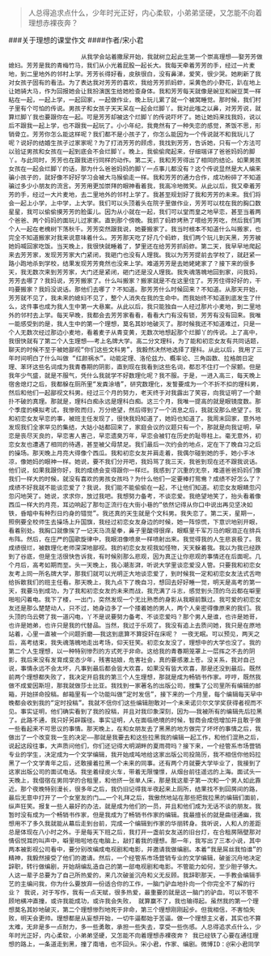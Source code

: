 > 人总得追求点什么，少年时光正好，内心柔软，小弟弟坚硬，又怎能不向着理想赤裸夜奔？

###关于理想的课堂作文
####作者/宋小君

						从我学会站着撒尿开始，我就树立起此生第一个崇高理想——娶芳芳做媳妇。芳芳是我的青梅竹马，我们从小光着屁股一起长大。我每天牵着芳芳的手，经过一片麦地，到二里地外的邻村上学。芳芳长得好看，皮肤很白，没有鼻涕，爱笑，很少哭。她刷新了我对女孩子固有的看法。为了表达我对芳芳的喜欢，我给芳芳抓蚂蚱，采黄色的小野花，趴在地上让她骑大马，作为回报她会让我扮演医生给她检查身体。我和芳芳每天就像是豌豆和豌豆荚一样粘在一起，一起上学，一起回家，一起做作业，晚上玩儿累了就一个被窝睡觉。那时候，我们村子里有个可怕的传说。男孩子和女孩子天天呆在一起会烂脚丫。我对此嗤之以鼻，对芳芳说，就算烂脚丫我也要跟你在一起。可是芳芳却被这个烂脚丫的传说吓坏了。她让她妈来找我妈，说以后不跟我一起上学，也不跟我一起玩了。小小年纪，我竟然有了一种失恋的感觉，茶饭不思，形销骨立。芳芳你怎么能这样呢？我们都不是小孩子了，你怎么能因为一个传说就不和我玩儿了呢？说好的结婚生孩子过家家呢？为了打消芳芳的顾虑，我找到芳芳，告诉她，只有一个方法可以验证男孩和女孩在一起到底会不会烂脚丫。晚上，我偷偷爬起来，仔细端详了爸爸妈妈的脚丫。与此同时，芳芳也在跟我进行同样的动作。第二天，我和芳芳得出了相同的结论。如果男孩女孩在一起会烂脚丫的话，那为什么爸爸妈妈的脚丫一点事儿都没有？这个传说显然是大人编来骗小孩子的，就好像不好好学习会被大马猴偷走一样。我和芳芳的通力合作，成功粉碎了不知道骗过多少小朋友的流言。芳芳用更加崇拜的眼神看着我，我高冷地微笑。从此以后，我又牵着芳芳的手，经过一大片麦地，去二里地外的邻村上学了。我甚至规划好了我和芳芳的未来。我们将会一起上小学，上中学，上大学。我们可以头顶着头在院子里做作业，芳芳可以枕在我的胸口数星星，我可以偷偷摸芳芳的脸蛋儿。因为从小就在一起，我们可以堂而皇之地早恋，甚至当着两个爸爸、两个妈妈的面玩儿过家家。直到那个傍晚。我抓了蚂蚱烤熟了喂给芳芳吃，然后我们两个人一起在老槐树下荡秋千。芳芳突然跟我说，她要搬家了。我当时根本不知道什么叫搬家，也完全不知道搬家对我来说意味着什么。芳芳那天吃了好几个蚂蚱，我们两个玩儿到天黑，芳芳被她妈喊回家吃饭。当天晚上，我很快就睡着了，梦里还在给芳芳抓蚂蚱。第二天，我早早地爬起来去芳芳家，发现芳芳家大门紧闭，我砸门也没有人理我。我以为芳芳提前去学校了，就赶紧一路小跑地杀到学校，结果发现芳芳竟然也没来上学。难道芳芳是去她姥姥家了？接下来的很多天，我无数次来到芳芳家，大门还是紧闭，砸门还是没人理我。我失魂落魄地回到家，问我妈，芳芳去哪了？我妈说，芳芳搬家了。什么叫搬家？搬家就是不在这里住了。芳芳住得好好的，干吗要搬家？我妈没说话。那他们去哪了？不知道。那芳芳什么时候回来？不知道。从那天开始，芳芳就不见了，我未来的媳妇不见了，整个人消失在我的生命中。而我始终不知道到底发生了什么，这件事也成为我人生中第一大悬案。从此以后，我只能独自一人经过那片小麦地，到二里地外的邻村去上学。每天早晚，我都会去芳芳家看看，看看大门有没有锁，芳芳有没有回来。我唯一能感受到的是，我人生中的第一个理想，莫名其妙地破灭了。那时候我还不知道难过，只是一个人无数次经过那边小麦地，看着麦子从青变黄，无数次地想起那个烂脚丫的传说。上了高中，我很快就有了第二个人生理想——考上名牌大学。高二分文理科，为了能和初恋女友有共同话题，聊天的时候不至于被她鄙视“你们这些文科男”，我毅然决然地选择了理科。从此以后，我用了三年时间明白了什么叫做 “红颜祸水”。动能定理、洛伦兹力、概率论、三角函数、拉格朗日定理、苯环这些名词成为我青春期的阴影，直到现在我看到这些名词，都忍不住打一个尿颤。但是我年少气盛，就是不服气，凭什么我就学不好数理化呢？我不服。于是，一进入高三，每天晚上宿舍熄灯之后，我都躲在厕所里“发粪涂墙”，研究数理化，发誓要成为一个不折不扣的理科男，然后和他们一起鄙视文科男。经过三个月的努力，老天终于对我露出了笑容，向我证明了一个颠扑不破的真理。那就是，理科白痴永远是理科白痴。这三个月，我唯一提高的就是眼镜度数。那个季度的模拟考试，我惨败而归，万分绝望，然后得到了一个消息之后，我就没那么绝望了。我和初恋女友早恋的事，被班主任发现了，很快我妈知道了，她妈也知道了。我周末回家，意外地发现我们全家罕见的集结，大姑小姑都回来了，家庭会议的议题只有一个，那就是向我证明，早恋是丧尽天良的，早恋害人害己，早恋遗臭万年，早恋会被钉在历史的耻辱柱上。毫无意外，初恋女友也遭遇了相同的待遇，甚至被父母禁足。我们最后一次约会的地点，定在下了晚自习之后的操场。那天晚上月亮大得像个西瓜。我和初恋女友并肩走着，我偶尔碰到她的手，她小手冰凉，像她妈的眼神一样。她说，要不我们分开吧，我妈骂了我三天，我爸到现在还不跟我说话。他们说，如果我跟你好，我的成绩会变得跟你一样烂。我感到了沉重的无奈，难道爸爸妈妈们像我们一样大的时候，就没有喜欢的男孩女孩吗？为什么他们一定要棒打鸳鸯？成绩不好怎么了？成绩不好我就不能谈恋爱了？我说，我们能不能偷偷在一起，不让他们知道。初恋女友眼睛忽闪忽闪地哭了。她说，求求你，放过我吧。我想努力备考，不谈恋爱。我绝望地笑了，抬头看着像西瓜一样大的月亮，耳边响起了那句正流行在大街小巷的“依然记得从你口中说出再见坚决如铁，昏暗中有种烈日灼身的错觉”。我还真的天生就是个文科男。我失恋了。第二天，星期一，照例要全校师生去操场上升国旗，我经过初恋女友身边的时候，她一阵惊慌，下意识地别开眼，看着别处。我胸口就像挨了一记天马流星拳，鼻子里酸得很痒，眼眶里千军万马的眼泪正在排兵布阵。然后，在庄严的国歌旋律中，我眼泪像喷泉一样喷射出来。我觉得我的人生悲哀极了。我成绩很烂，被数理化老师深深地鄙视。我的初恋女友视我如怪物，天天躲着我。我以为我已经跌到了谷底，但是生活很快告诉我，有时候别那么悲观，因为真正让你悲观的事情还在后面呢。几个月后，高考如期而至。头一天晚上，我心潮澎湃，听说大学里谈恋爱没人管。只要我和初恋女友考上同一所名牌大学，那我们就可以光明正大地谈恋爱了，到时候我一定和初恋女友法式舌吻给拆散我们的班主任看。那天晚上，我九点下了晚自习，想回去好好睡一觉，明天是高考的第一天，我要马到成功，为了我和初恋女友的未来而战，我充满了斗志，感觉到头顶的乌云都在噼里啪啦闪着电。我下了楼，一出门，突然发现一个无比熟悉的身影从我眼前飘过。我可爱的初恋女友还是那么楚楚动人，只不过，她身边多了一个搂着她的男人，两个人亲密得像原来的我们。我头顶的乌云劈了我一道闪电，丫不是说要努力备考、不谈恋爱吗？那个男人是谁，也许是她哥，也许是她弟，也许只是我的代替品。当然，我过于乐观了。我没有追上去质问她，我只是在原地站着，心里一直被一个问题折磨——我这到底算不算捉奸在床呢？ 一夜无眠。可以预见，两天之后，高考结束，我失魂落魄地走出考场，仰天狂笑。初恋女友没了，理想中的大学也没了。我的第二个人生理想，以一种特别惨烈的方式死于非命。这给我的青春期笼罩上一层挥之不去的阴影，我后来没有发育成变态少年，残害姑娘，危害社会，真的要感激上苍。没关系，我对自己说，事情永远不会太坏，凡事到最后都会皆大欢喜，如果没有皆大欢喜，那是还没到最后。既然前两个理想都失败了，我决定开启我的第三个人生理想，那就是成为畅销书作家。哼哼，既然我做不成爱因斯坦，那我就做莎士比亚。我找到一家著名的出版公司，搜集了公司里所有编辑的邮箱，开始拼命投稿。邮箱里有一个功能叫做“定时发信”，接下来的一个月里，每个编辑每天早中晚都会收到我的“定时投稿”。我就不信你们这些编辑胆敢对一个未来诺贝尔文学奖获得者视而不见。事实证明，他们确实看到了我的投稿，并且对我印象深刻，因为——我被所有的编辑先后拉黑了。此路不通，我只好另辟蹊径。事实证明，人在面临绝境的时候，智商会成倍增加并且敢于做一些看起来不可思议的事情。那天晚上，在和女朋友去了黑黑的地方做完了坏坏的事情之后，我做出了一个改变我一生的决定——那就是我要去和这些拉黑我的编辑一起工作，和他们混熟之后，说起这段往事，大声质问他们，你们还记得大明湖畔的夏雨荷吗？接下来，一个经管系市场营销专业的学生，决定成为一个文学编辑，我开始成吨地给这家出版公司投简历，我不相信你他妈拉黑了一个文学青年之后，还敢接着拉黑一个未来的同事。还有两个月就要大学毕业了，我接到了这家出版公司的面试电话。我坐着绿皮火车，带着无限憧憬，从烟台前往遥远的上海。面试头一天晚上，我借宿在男同学的合租里，和他挤一张单人床，那是我这辈子第一次和一个男人如此靠近。那个夜晚特别漫长，很多年之后，我仍旧记得我半夜起来上厕所，结果找不到回房间的路，最后无意中打开了一个女室友的门……一个礼拜之后，我傲然地站在那些把我拉黑的编辑们面前，纵声狂笑。报复一些人最好的办法，就是成为他们的一员，并且和他们成为无话不谈的朋友。我暂时没有成为一个畅销书作家，但是我成为了畅销书作家的编辑。我最擅长的就是曲径通幽，我想用不了多久我就能从幕后走到台前，完成一个编辑到作家的华丽转身。我听说，人和人的差距总是体现在八小时之外。于是每天下班之后，我打开一盏前女友送的旧台灯，在合租房隔壁那对情侣悦耳的叫声中，噼里啪啦地在电脑上，敲打着我的理想。那一年，我写出了三本小说，其中两本被影视公司看中，要分别改编成电视剧和电影，并邀请我做编剧。本着“我是屌丝我怕谁”的精神，我毅然接受了他们的邀请。然后，一个经管系市场营销专业的文学编辑，破釜沉舟地决定辞职，转行做编剧，开始胡编乱造自己的第一部电视剧和电影。不管能力如何，至少胆子够大。人这一辈子总要为了自己所热爱的，来几次破釜沉舟和义无反顾。我辞职那天，一手教会编辑手艺的主编问我，你为什么要放弃一份适合你的工作，一脑门驴血地扑向一个你完全不了解的行业？ 我说，对于写作，我有一点天赋，很多热爱，最重要的就是这一脑门的驴血，可以不管不顾地横冲直撞，或许我能成功，或许我会失败， 就算赢不了，我也输得起。虽然我的第一个理想莫名其妙地破灭，第二个理想惨烈地死于非命，第三个理想刚刚起步。但我相信，不害怕失败，明天会更帅。理想都是从妄想开始，一切牛逼都始于苦逼。做一个理想主义者，其实也不算太难，无非是多一点耐力，多一些勇敢，承担一些失去，享受一些伤感。人总得追求点什么，少年时光正好，内心柔软，小弟弟坚硬，又怎能不向着理想赤裸夜奔？ 我已经铁了心要在通往理想的路上，一条道走到黑，撞了南墙，也不回头。宋小君，作家、编剧。微博ID：@宋小君同学 